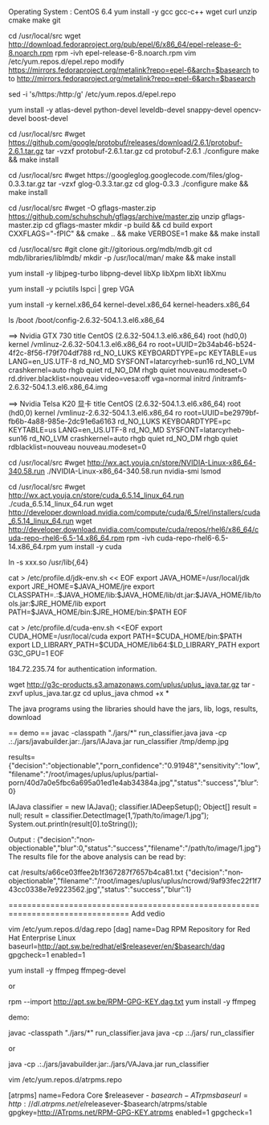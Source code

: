 Operating System : CentOS 6.4
yum install -y gcc gcc-c++ wget curl unzip cmake make git 

cd /usr/local/src
wget http://download.fedoraproject.org/pub/epel/6/x86_64/epel-release-6-8.noarch.rpm
rpm -ivh epel-release-6-8.noarch.rpm
vim /etc/yum.repos.d/epel.repo
modify
https://mirrors.fedoraproject.org/metalink?repo=epel-6&arch=$basearch to
to
http://mirrors.fedoraproject.org/metalink?repo=epel-6&arch=$basearch

sed -i 's/https:/http:/g' /etc/yum.repos.d/epel.repo

yum install -y atlas-devel python-devel leveldb-devel snappy-devel opencv-devel boost-devel 

cd /usr/local/src
#wget https://github.com/google/protobuf/releases/download/2.6.1/protobuf-2.6.1.tar.gz
tar -vzxf protobuf-2.6.1.tar.gz
cd protobuf-2.6.1
./configure
make && make install

cd /usr/local/src
#wget https://google­glog.googlecode.com/files/glog-0.3.3.tar.gz
tar -vzxf glog-0.3.3.tar.gz
cd glog-0.3.3
./configure
make && make install

cd /usr/local/src
#wget -O gflags-master.zip https://github.com/schuhschuh/gflags/archive/master.zip
unzip gflags-master.zip
cd gflags-master
mkdir -p build && cd build
export CXXFLAGS="-fPIC" && cmake .. && make VERBOSE=1
make && make install

cd /usr/local/src
#git clone git://gitorious.org/mdb/mdb.git
cd mdb/libraries/liblmdb/
mkdir -p /usr/local/man/
make && make install

yum install -y libjpeg-turbo libpng-devel libXp libXpm libXt libXmu

yum install -y pciutils
lspci | grep VGA

yum install -y kernel.x86_64  kernel-devel.x86_64 kernel-headers.x86_64

ls /boot
/boot/config-2.6.32-504.1.3.el6.x86_64

==> Nvidia GTX 730
title CentOS (2.6.32-504.1.3.el6.x86_64)
	root (hd0,0)
	kernel /vmlinuz-2.6.32-504.1.3.el6.x86_64 ro root=UUID=2b34ab46-b524-4f2c-8f56-f79f704df788 rd_NO_LUKS  KEYBOARDTYPE=pc KEYTABLE=us LANG=en_US.UTF-8 rd_NO_MD SYSFONT=latarcyrheb-sun16 rd_NO_LVM crashkernel=auto rhgb quiet rd_NO_DM rhgb quiet nouveau.modeset=0 rd.driver.blacklist=nouveau video=vesa:off vga=normal
	initrd /initramfs-2.6.32-504.1.3.el6.x86_64.img

==> Nvidia Telsa K20 显卡
title CentOS (2.6.32-504.1.3.el6.x86_64)
	root (hd0,0)
	kernel /vmlinuz-2.6.32-504.1.3.el6.x86_64 ro root=UUID=be2979bf-fb6b-4a88-985e-2dc91e6a6163 rd_NO_LUKS  KEYBOARDTYPE=pc KEYTABLE=us LANG=en_US.UTF-8 rd_NO_MD SYSFONT=latarcyrheb-sun16 rd_NO_LVM crashkernel=auto rhgb quiet rd_NO_DM rhgb quiet rdblacklist=nouveau nouveau.modeset=0



cd /usr/local/src
#wget http://wx.act.youja.cn/store/NVIDIA-Linux-x86_64-340.58.run
./NVIDIA-Linux-x86_64-340.58.run
nvidia-smi 
lsmod

cd /usr/local/src
#wget http://wx.act.youja.cn/store/cuda_6.5.14_linux_64.run
./cuda_6.5.14_linux_64.run
wget http://developer.download.nvidia.com/compute/cuda/6_5/rel/installers/cuda_6.5.14_linux_64.run
wget http://developer.download.nvidia.com/compute/cuda/repos/rhel6/x86_64/cuda-repo-rhel6-6.5-14.x86_64.rpm
rpm -ivh cuda-repo-rhel6-6.5-14.x86_64.rpm
yum install -y cuda

ln -s xxx.so /usr/lib{,64}


cat > /etc/profile.d/jdk-env.sh << EOF
export JAVA_HOME=/usr/local/jdk
export JRE_HOME=\$JAVA_HOME/jre
export CLASSPATH=.:\$JAVA_HOME/lib:\$JAVA_HOME/lib/dt.jar:\$JAVA_HOME/lib/tools.jar:\$JRE_HOME/lib
export PATH=\$JAVA_HOME/bin:\$JRE_HOME/bin:$PATH
EOF

cat > /etc/profile.d/cuda-env.sh <<EOF
export CUDA_HOME=/usr/local/cuda
export PATH=\$CUDA_HOME/bin:\$PATH
export LD_LIBRARY_PATH=\$CUDA_HOME/lib64:\$LD_LIBRARY_PATH
export G3C_GPU=1
EOF

184.72.235.74 for authentication information.

wget http://g3c-products.s3.amazonaws.com/uplus/uplus_java.tar.gz
tar ­zxvf uplus_java.tar.gz
cd uplus_java
chmod +x *

The java programs using the libraries should have the jars, lib, logs, results, download

== demo ==
javac -classpath "./jars/*" run_classifier.java
java -cp .:./jars/javabuilder.jar:./jars/IAJava.jar run_classifier /tmp/demp.jpg

results={"decision":"objectionable","porn_confidence":"0.91948","sensitivity":"low","filename":"/root/images/uplus/uplus/partial-porn/40d7a0e5fbc6a695a01ed1e4ab34384a.jpg","status":"success",”blur”:0}

IAJava classifier = new IAJava();
classifier.IADeepSetup();
Object[] result = null;
result = classifier.DetectImage(1,”/path/to/image/1.jpg”);
System.out.println(result[0].toString());

Output :
{"decision":"non­objectionable","blur":0,"status":"success","filename":"/path/to/image/1.jpg"}
The results file for the above analysis can be read by:

cat <pwd>/results/a66ce03ffee2b1f367287f7657b4ca81.txt
{"decision":"non­objectionable","filename":"/root/images/uplus/uplus/ncrowd/9af93fec22f1f743cc0338e7e9223562.jpg","status":"success",”blur”:1}


================================================================================
Add vedio

vim /etc/yum.repos.d/dag.repo
[dag]
name=Dag RPM Repository for Red Hat Enterprise Linux
baseurl=http://apt.sw.be/redhat/el$releasever/en/$basearch/dag
gpgcheck=1
enabled=1

yum install -y ffmpeg ffmpeg-devel

or 

rpm --import http://apt.sw.be/RPM-GPG-KEY.dag.txt
yum install -y ffmpeg

demo:

javac -classpath "./jars/*" run_classifier.java
java -cp .:./jars/ run_classifier

or 

java -cp .:./jars/javabuilder.jar:./jars/VAJava.jar run_classifier



vim /etc/yum.repos.d/atrpms.repo

[atrpms]
name=Fedora Core $releasever - $basearch - ATrpms
baseurl=http://dl.atrpms.net/el$releasever-$basearch/atrpms/stable
gpgkey=http://ATrpms.net/RPM-GPG-KEY.atrpms
enabled=1
gpgcheck=1














